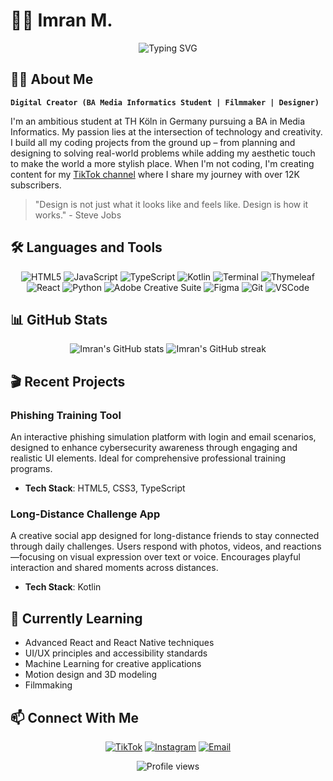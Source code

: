 # 🧑‍💻 Imran M.

<div align="center">
  <img src="https://readme-typing-svg.herokuapp.com?font=Fira+Code&pause=1000&color=F7F7F7&center=true&vCenter=true&width=435&lines=Media+Informatics+Student;Creative+Developer;UI%2FUX+Designer;Filmmaker+with+an+Eye+for+Detail" alt="Typing SVG" />
</div>

## 👨‍💻 About Me
**`Digital Creator (BA Media Informatics Student | Filmmaker | Designer)`**

I'm an ambitious student at TH Köln in Germany pursuing a BA in Media Informatics. My passion lies at the intersection of technology and creativity. I build all my coding projects from the ground up – from planning and designing to solving real-world problems while adding my aesthetic touch to make the world a more stylish place.
When I'm not coding, I'm creating content for my [TikTok channel](https://tiktok.com/@.im3vn) where I share my journey with over 12K subscribers.

> "Design is not just what it looks like and feels like. Design is how it works." - Steve Jobs

## 🛠️ Languages and Tools

<div align="center">
  
![HTML5](https://img.shields.io/badge/HTML5-E34F26?style=for-the-badge&logo=html5&logoColor=white)
![JavaScript](https://img.shields.io/badge/JavaScript-F7DF1E?style=for-the-badge&logo=javascript&logoColor=black)
![TypeScript](https://img.shields.io/badge/TypeScript-3178C6?style=for-the-badge&logo=typescript&logoColor=white)
![Kotlin](https://img.shields.io/badge/Kotlin-7F52FF?style=for-the-badge&logo=kotlin&logoColor=white)
![Terminal](https://img.shields.io/badge/Terminal-4D4D4D?style=for-the-badge&logo=windows-terminal&logoColor=white)
![Thymeleaf](https://img.shields.io/badge/Thymeleaf-005F0F?style=for-the-badge&logo=thymeleaf&logoColor=white)
![React](https://img.shields.io/badge/React-20232A?style=for-the-badge&logo=react&logoColor=61DAFB)
![Python](https://img.shields.io/badge/Python-3776AB?style=for-the-badge&logo=python&logoColor=white)
![Adobe Creative Suite](https://img.shields.io/badge/Adobe%20Creative%20Suite-FF0000?style=for-the-badge&logo=adobe&logoColor=white)
![Figma](https://img.shields.io/badge/Figma-F24E1E?style=for-the-badge&logo=figma&logoColor=white)
![Git](https://img.shields.io/badge/Git-F05032?style=for-the-badge&logo=git&logoColor=white)
![VSCode](https://img.shields.io/badge/VS_Code-007ACC?style=for-the-badge&logo=visual-studio-code&logoColor=white)

</div>

## 📊 GitHub Stats

<div align="center">
  <img src="https://github-readme-stats.vercel.app/api?username=im3an&show_icons=true&theme=tokyonight" alt="Imran's GitHub stats" />
  <img src="https://github-readme-streak-stats.herokuapp.com/?user=im3an&theme=tokyonight" alt="Imran's GitHub streak" />
</div>

## 🎬 Recent Projects

### Phishing Training Tool 
An interactive phishing simulation platform with login and email scenarios, designed to enhance cybersecurity awareness through engaging and realistic UI elements. Ideal for comprehensive professional training programs.
- **Tech Stack**: HTML5, CSS3, TypeScript

### Long-Distance Challenge App
A creative social app designed for long-distance friends to stay connected through daily challenges. Users respond with photos, videos, and reactions—focusing on visual expression over text or voice. Encourages playful interaction and shared moments across distances.
- **Tech Stack**: Kotlin

## 🌱 Currently Learning
- Advanced React and React Native techniques
- UI/UX principles and accessibility standards
- Machine Learning for creative applications
- Motion design and 3D modeling
- Filmmaking

## 📫 Connect With Me

<div align="center">
  
[![TikTok](https://img.shields.io/badge/TikTok-000000?style=for-the-badge&logo=tiktok&logoColor=white)](https://tiktok.com/@.im3vn)
[![Instagram](https://img.shields.io/badge/Instagram-E4405F?style=for-the-badge&logo=instagram&logoColor=white)](https://instagram.com/im3vn)
[![Email](https://img.shields.io/badge/Email-D14836?style=for-the-badge&logo=gmail&logoColor=white)](mailto:contact@imranmoujtahid@gmail.com)

</div>

<div align="center">
  <img src="https://komarev.com/ghpvc/?username=im3an&color=blueviolet&style=flat-square" alt="Profile views" />
</div>

<!--
Custom badge example:
![Custom Badge](https://img.shields.io/endpoint?url=https://your-api-url.com/badge-data.json)
-->
